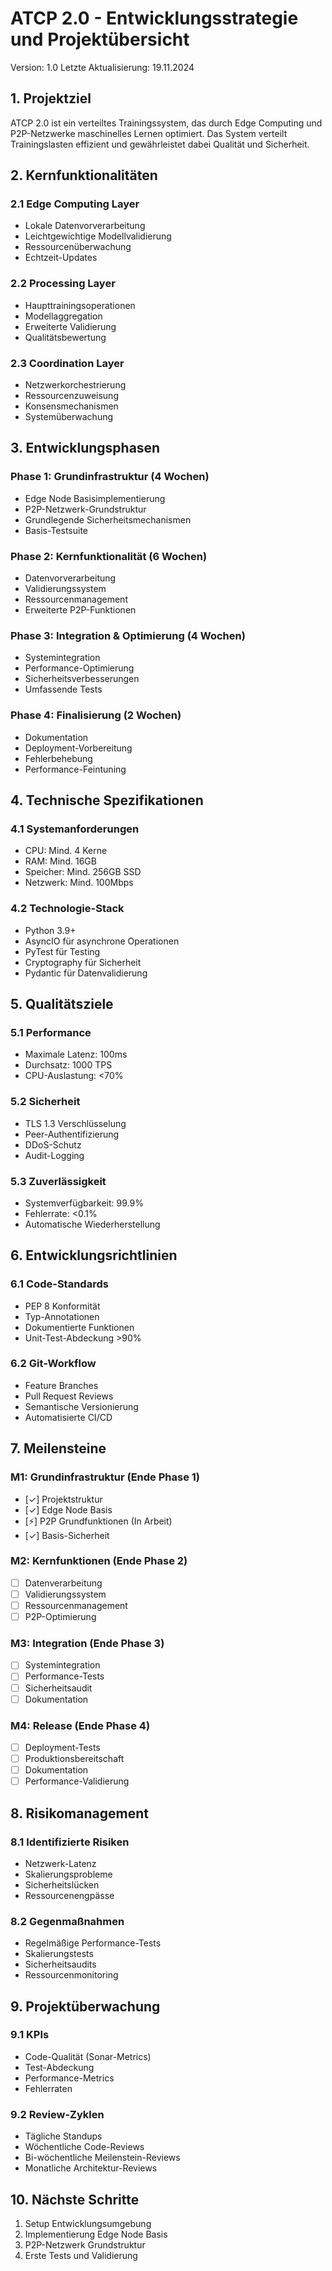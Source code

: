 # ATCP 2.0 - Entwicklungsstrategie und Projektübersicht
Version: 1.0
Letzte Aktualisierung: 19.11.2024

## 1. Projektziel
ATCP 2.0 ist ein verteiltes Trainingssystem, das durch Edge Computing und P2P-Netzwerke 
maschinelles Lernen optimiert. Das System verteilt Trainingslasten effizient und 
gewährleistet dabei Qualität und Sicherheit.

## 2. Kernfunktionalitäten

### 2.1 Edge Computing Layer
- Lokale Datenvorverarbeitung
- Leichtgewichtige Modellvalidierung
- Ressourcenüberwachung
- Echtzeit-Updates

### 2.2 Processing Layer
- Haupttrainingsoperationen
- Modellaggregation
- Erweiterte Validierung
- Qualitätsbewertung

### 2.3 Coordination Layer
- Netzwerkorchestrierung
- Ressourcenzuweisung
- Konsensmechanismen
- Systemüberwachung

## 3. Entwicklungsphasen

### Phase 1: Grundinfrastruktur (4 Wochen)
- Edge Node Basisimplementierung
- P2P-Netzwerk-Grundstruktur
- Grundlegende Sicherheitsmechanismen
- Basis-Testsuite

### Phase 2: Kernfunktionalität (6 Wochen)
- Datenvorverarbeitung
- Validierungssystem
- Ressourcenmanagement
- Erweiterte P2P-Funktionen

### Phase 3: Integration & Optimierung (4 Wochen)
- Systemintegration
- Performance-Optimierung
- Sicherheitsverbesserungen
- Umfassende Tests

### Phase 4: Finalisierung (2 Wochen)
- Dokumentation
- Deployment-Vorbereitung
- Fehlerbehebung
- Performance-Feintuning

## 4. Technische Spezifikationen

### 4.1 Systemanforderungen
- CPU: Mind. 4 Kerne
- RAM: Mind. 16GB
- Speicher: Mind. 256GB SSD
- Netzwerk: Mind. 100Mbps

### 4.2 Technologie-Stack
- Python 3.9+
- AsyncIO für asynchrone Operationen
- PyTest für Testing
- Cryptography für Sicherheit
- Pydantic für Datenvalidierung

## 5. Qualitätsziele

### 5.1 Performance
- Maximale Latenz: 100ms
- Durchsatz: 1000 TPS
- CPU-Auslastung: <70%

### 5.2 Sicherheit
- TLS 1.3 Verschlüsselung
- Peer-Authentifizierung
- DDoS-Schutz
- Audit-Logging

### 5.3 Zuverlässigkeit
- Systemverfügbarkeit: 99.9%
- Fehlerrate: <0.1%
- Automatische Wiederherstellung

## 6. Entwicklungsrichtlinien

### 6.1 Code-Standards
- PEP 8 Konformität
- Typ-Annotationen
- Dokumentierte Funktionen
- Unit-Test-Abdeckung >90%

### 6.2 Git-Workflow
- Feature Branches
- Pull Request Reviews
- Semantische Versionierung
- Automatisierte CI/CD

## 7. Meilensteine

### M1: Grundinfrastruktur (Ende Phase 1)
- [✓] Projektstruktur
- [✓] Edge Node Basis
- [⚡] P2P Grundfunktionen (In Arbeit)
- [✓] Basis-Sicherheit

### M2: Kernfunktionen (Ende Phase 2)
- [ ] Datenverarbeitung
- [ ] Validierungssystem
- [ ] Ressourcenmanagement
- [ ] P2P-Optimierung

### M3: Integration (Ende Phase 3)
- [ ] Systemintegration
- [ ] Performance-Tests
- [ ] Sicherheitsaudit
- [ ] Dokumentation

### M4: Release (Ende Phase 4)
- [ ] Deployment-Tests
- [ ] Produktionsbereitschaft
- [ ] Dokumentation
- [ ] Performance-Validierung

## 8. Risikomanagement

### 8.1 Identifizierte Risiken
- Netzwerk-Latenz
- Skalierungsprobleme
- Sicherheitslücken
- Ressourcenengpässe

### 8.2 Gegenmaßnahmen
- Regelmäßige Performance-Tests
- Skalierungstests
- Sicherheitsaudits
- Ressourcenmonitoring

## 9. Projektüberwachung

### 9.1 KPIs
- Code-Qualität (Sonar-Metrics)
- Test-Abdeckung
- Performance-Metrics
- Fehlerraten

### 9.2 Review-Zyklen
- Tägliche Standups
- Wöchentliche Code-Reviews
- Bi-wöchentliche Meilenstein-Reviews
- Monatliche Architektur-Reviews

## 10. Nächste Schritte
1. Setup Entwicklungsumgebung
2. Implementierung Edge Node Basis
3. P2P-Netzwerk Grundstruktur
4. Erste Tests und Validierung
